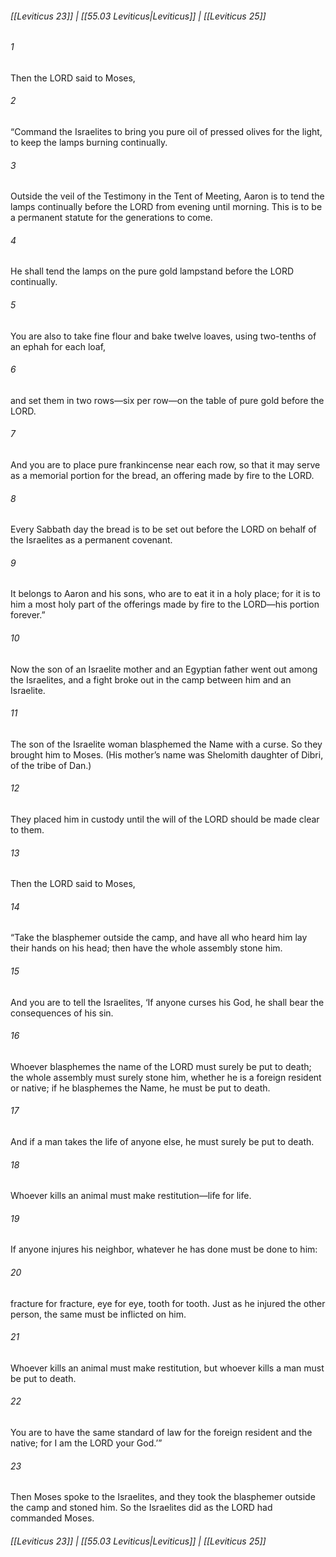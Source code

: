 
###### [[Leviticus 23]] | [[55.03 Leviticus|Leviticus]] | [[Leviticus 25]]

###### 1
Then the LORD said to Moses,
###### 2
“Command the Israelites to bring you pure oil of pressed olives for the light, to keep the lamps burning continually.
###### 3
Outside the veil of the Testimony in the Tent of Meeting, Aaron is to tend the lamps continually before the LORD from evening until morning. This is to be a permanent statute for the generations to come.
###### 4
He shall tend the lamps on the pure gold lampstand before the LORD continually.
###### 5
You are also to take fine flour and bake twelve loaves, using two-tenths of an ephah for each loaf,
###### 6
and set them in two rows—six per row—on the table of pure gold before the LORD.
###### 7
And you are to place pure frankincense near each row, so that it may serve as a memorial portion for the bread, an offering made by fire to the LORD.
###### 8
Every Sabbath day the bread is to be set out before the LORD on behalf of the Israelites as a permanent covenant.
###### 9
It belongs to Aaron and his sons, who are to eat it in a holy place; for it is to him a most holy part of the offerings made by fire to the LORD—his portion forever.”
###### 10
Now the son of an Israelite mother and an Egyptian father went out among the Israelites, and a fight broke out in the camp between him and an Israelite.
###### 11
The son of the Israelite woman blasphemed the Name with a curse. So they brought him to Moses. (His mother’s name was Shelomith daughter of Dibri, of the tribe of Dan.)
###### 12
They placed him in custody until the will of the LORD should be made clear to them.
###### 13
Then the LORD said to Moses,
###### 14
“Take the blasphemer outside the camp, and have all who heard him lay their hands on his head; then have the whole assembly stone him.
###### 15
And you are to tell the Israelites, ‘If anyone curses his God, he shall bear the consequences of his sin.
###### 16
Whoever blasphemes the name of the LORD must surely be put to death; the whole assembly must surely stone him, whether he is a foreign resident or native; if he blasphemes the Name, he must be put to death.
###### 17
And if a man takes the life of anyone else, he must surely be put to death.
###### 18
Whoever kills an animal must make restitution—life for life.
###### 19
If anyone injures his neighbor, whatever he has done must be done to him:
###### 20
fracture for fracture, eye for eye, tooth for tooth. Just as he injured the other person, the same must be inflicted on him.
###### 21
Whoever kills an animal must make restitution, but whoever kills a man must be put to death.
###### 22
You are to have the same standard of law for the foreign resident and the native; for I am the LORD your God.’”
###### 23
Then Moses spoke to the Israelites, and they took the blasphemer outside the camp and stoned him. So the Israelites did as the LORD had commanded Moses.

###### [[Leviticus 23]] | [[55.03 Leviticus|Leviticus]] | [[Leviticus 25]]
